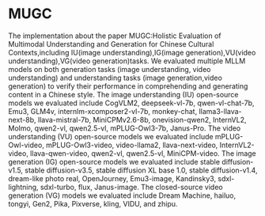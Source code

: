 # MUGC
The implementation about the paper MUGC:Holistic Evaluation of Multimodal Understanding and Generation for Chinese Cultural Contexts,including IU(image understanding),IG(image generation),VU(video understanding),VG(video generation)tasks.
We evaluated multiple MLLM models on both generation tasks (image understanding, video understanding) and understanding tasks (image generation,video generation) to verify their performance in comprehending and generating content in a Chinese style.
The image understanding (IU) open-source models we evaluated include CogVLM2, deepseek-vl-7b, qwen-vl-chat-7b, Emu3, GLM4v, internlm-xcomposer2-vl-7b, monkey-chat, llama3-llava-next-8b, llava-mistral-7b, MiniCPMv2.6-8b, onevision-qwen2, InternVL2, Molmo, qwen2-vl, qwen2.5-vl, mPLUG-Owl3-7b, Janus-Pro.
The video understanding (VU) open-source models we evaluated include mPLUG-Owl-video, mPLUG-Owl3-video, video-llama2, llava-next-video, InternVL2-video, llava-qwen-video, qwen2-vl, qwen2.5-vl, MiniCPM-video.
The image generation (IG) open-source models we evaluated include stable diffusion-v1.5, stable diffusion-v3.5, stable diffusion XL base 1.0, stable diffusion-v1.4, dream-like photo real, OpenJourney, Emu3-image, Kandinsky3, sdxl-lightning, sdxl-turbo, flux, Janus-image.
The closed-source video generation (VG) models we evaluated include Dream Machine, hailuo, tongyi, Gen2, Pika, Pixverse, kling, VIDU, and zhipu.

